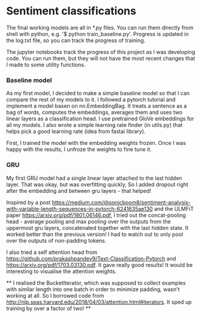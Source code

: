 # Sentiment classifications

The final working models are all in *.py files. You can run them directly from shell with python, e.g. '$ python train_baseline.py'. Progress is updated in the log.txt file, so you can track the progress of training.

The jupyter notebooks track the progress of this project as I was developing code. You can run them, but they will not have the most recent changes that I made to some utility functions.

### Baseline model
As my first model, I decided to make a simple baseline model so that I can compare the rest of my models to it. I followed a pytorch tutorial and implement a model basen on nn.EmbeddingBag. It treats a sentence as a bag of words, computes the embeddings, averages them and uses two linear layers as a classification head. I use pretrained GloVe embeddings for all my models. I also wrote a simple learning rate finder (in utils.py) that helps pick a good learning rate (idea from fastai library).

First, I trained the model with the embedding weights frozen. Once I was happy with the results, I unfroze the weights to fine tune it.

### GRU
My first GRU model had a single linear layer attached to the last hidden layer. That was okay, but was overfitting quickly, So I added dropout right after the embedding and between gru layers - that helped!

Inspired by a post https://medium.com/@sonicboom8/sentiment-analysis-with-variable-length-sequences-in-pytorch-6241635ae130
and the ULMFiT paper https://arxiv.org/pdf/1801.06146.pdf, I tried out the concat-pooling head - average pooling and max pooling over the outputs from the uppermost gru layers, concatenated together with the last hidden state. It worked better than the previous version! I had to watch out to only pool over the outputs of non-padding tokens.

I also tried a self attention head from https://github.com/prakashpandey9/Text-Classification-Pytorch and https://arxiv.org/pdf/1703.03130.pdf. It gave really good results! It would be interesting to visualise the attention weights.

**
I realised the BucketIterator, which was supposed to collect examples with similar length into one batch in order to minimize padding, wasn't working at all. So I borrowed code from http://nlp.seas.harvard.edu/2018/04/03/attention.html#iterators. It sped up training by over a factor of two!
**

